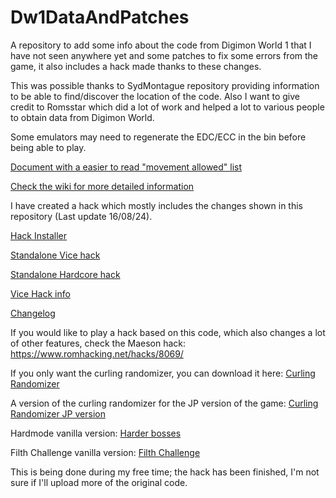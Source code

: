 # Dw1DataAndPatches
A repository to add some info about the code from Digimon World 1 that I have not seen anywhere yet and some patches to fix some errors from the game, it also includes a hack made thanks to these changes.

This was possible thanks to SydMontague repository providing information to be able to find/discover the location of the code. Also I want to give credit to Romsstar which did a lot of work and helped a lot to various people to obtain data from Digimon World.

Some emulators may need to regenerate the EDC/ECC in the bin before being able to play.

[Document with a easier to read "movement allowed" list](https://docs.google.com/spreadsheets/d/1vHHa8ynxtnFuwiQst09I0L4jDMKb8ZLdyxXYkoMi_UA/edit?usp=sharing)

[Check the wiki for more detailed information](https://github.com/Vicen04/Dw1DataAndPatches/wiki) 


I have created a hack which mostly includes the changes shown in this repository (Last update 16/08/24).

[Hack Installer](https://github.com/Vicen04/Dw1DataAndPatches/releases/tag/Digimon_Installer)

[Standalone Vice hack](https://github.com/Vicen04/Dw1DataAndPatches/releases/tag/Vice_hack)

[Standalone Hardcore hack](https://github.com/Vicen04/Dw1DataAndPatches/releases/tag/Digimon_World_Hardcore)

[Vice Hack info](https://github.com/Vicen04/Dw1DataAndPatches/blob/main/Vice%20hack%20info.txt)

[Changelog](https://github.com/Vicen04/Dw1DataAndPatches/blob/main/Changelog.txt)


If you would like to play a hack based on this code, which also changes a lot of other features, check the Maeson hack: https://www.romhacking.net/hacks/8069/

If you only want the curling randomizer, you can download it here:
[Curling Randomizer](https://github.com/Vicen04/Dw1DataAndPatches/releases/tag/Curling_randomizer)

A version of the curling randomizer for the JP version of the game:
[Curling Randomizer JP version](https://github.com/Vicen04/Dw1DataAndPatches/releases/tag/Curling_randomizer_JP)

Hardmode vanilla version:
[Harder bosses](https://github.com/Vicen04/Dw1DataAndPatches/releases/tag/Hardmode_hack)

Filth Challenge vanilla version:
[Filth Challenge](https://github.com/Vicen04/Dw1DataAndPatches/releases/tag/Filth_challenge)


This is being done during my free time; the hack has been finished, I'm not sure if I'll upload more of the original code.
